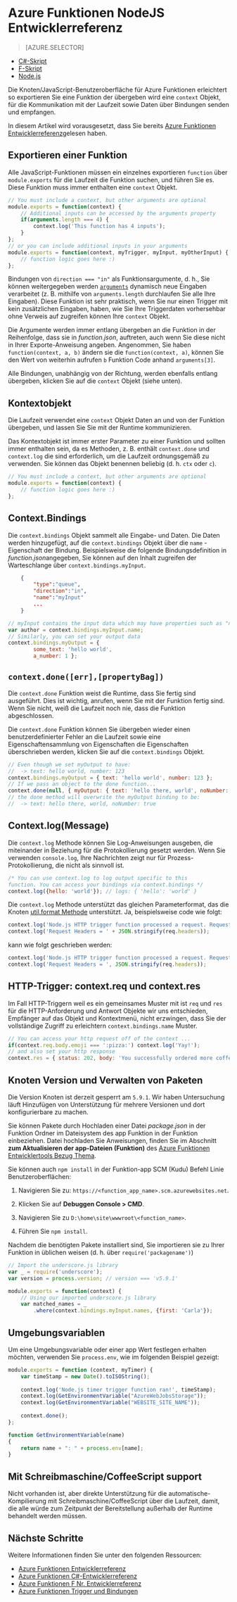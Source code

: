 <properties
    pageTitle="Azure Funktionen NodeJS Entwicklerreferenz | Microsoft Azure"
    description="Verstehen Sie, wie Azure-Funktionen, die mit NodeJS entwickeln."
    services="functions"
    documentationCenter="na"
    authors="christopheranderson"
    manager="erikre"
    editor=""
    tags=""
    keywords="Azure-Funktionen, Funktionen, Ereignisse zu verarbeiten, Webhooks, dynamische berechnen, ohne Server Architektur"/>

<tags
    ms.service="functions"
    ms.devlang="nodejs"
    ms.topic="reference"
    ms.tgt_pltfrm="multiple"
    ms.workload="na"
    ms.date="05/13/2016"
    ms.author="chrande"/>

# <a name="azure-functions-nodejs-developer-reference"></a>Azure Funktionen NodeJS Entwicklerreferenz

> [AZURE.SELECTOR]
- [C#-Skript](../articles/azure-functions/functions-reference-csharp.md)
- [F-Skript](../articles/azure-functions/functions-reference-fsharp.md)
- [Node.js](../articles/azure-functions/functions-reference-node.md)

Die Knoten/JavaScript-Benutzeroberfläche für Azure Funktionen erleichtert so exportieren Sie eine Funktion der übergeben wird eine `context` Objekt, für die Kommunikation mit der Laufzeit sowie Daten über Bindungen senden und empfangen.

In diesem Artikel wird vorausgesetzt, dass Sie bereits [Azure Funktionen Entwicklerreferenz](functions-reference.md)gelesen haben.

## <a name="exporting-a-function"></a>Exportieren einer Funktion

Alle JavaScript-Funktionen müssen ein einzelnes exportieren `function` über `module.exports` für die Laufzeit die Funktion suchen, und führen Sie es. Diese Funktion muss immer enthalten eine `context` Objekt.

```javascript
// You must include a context, but other arguments are optional
module.exports = function(context) {
    // Additional inputs can be accessed by the arguments property
    if(arguments.length === 4) {
        context.log('This function has 4 inputs');
    }
};
// or you can include additional inputs in your arguments
module.exports = function(context, myTrigger, myInput, myOtherInput) {
    // function logic goes here :)
};
```

Bindungen von `direction === "in"` als Funktionsargumente, d. h., Sie können weitergegeben werden [`arguments`](https://msdn.microsoft.com/library/87dw3w1k.aspx) dynamisch neue Eingaben verarbeitet (z. B. mithilfe von `arguments.length` durchlaufen Sie alle Ihre Eingaben). Diese Funktion ist sehr praktisch, wenn Sie nur einen Trigger mit kein zusätzlichen Eingaben, haben, wie Sie Ihre Triggerdaten vorhersehbar ohne Verweis auf zugreifen können Ihre `context` Objekt.

Die Argumente werden immer entlang übergeben an die Funktion in der Reihenfolge, dass sie in *function.json*, auftreten, auch wenn Sie diese nicht in Ihrer Exporte-Anweisung angeben. Angenommen, Sie haben `function(context, a, b)` ändern sie die `function(context, a)`, können Sie den Wert von weiterhin aufrufen `b` Funktion Code anhand `arguments[3]`.

Alle Bindungen, unabhängig von der Richtung, werden ebenfalls entlang übergeben, klicken Sie auf die `context` Objekt (siehe unten). 

## <a name="context-object"></a>Kontextobjekt

Die Laufzeit verwendet eine `context` Objekt Daten an und von der Funktion übergeben, und lassen Sie Sie mit der Runtime kommunizieren.

Das Kontextobjekt ist immer erster Parameter zu einer Funktion und sollten immer enthalten sein, da es Methoden, z. B. enthält `context.done` und `context.log` die sind erforderlich, um die Laufzeit ordnungsgemäß zu verwenden. Sie können das Objekt benennen beliebig (d. h. `ctx` oder `c`).

```javascript
// You must include a context, but other arguments are optional
module.exports = function(context) {
    // function logic goes here :)
};
```

## <a name="contextbindings"></a>Context.Bindings

Die `context.bindings` Objekt sammelt alle Eingabe- und Daten. Die Daten werden hinzugefügt, auf die `context.bindings` Objekt über die `name` -Eigenschaft der Bindung. Beispielsweise die folgende Bindungsdefinition in *function.json*angegeben, Sie können auf den Inhalt zugreifen der Warteschlange über `context.bindings.myInput`. 

```json
    {
        "type":"queue",
        "direction":"in",
        "name":"myInput"
        ...
    }
```

```javascript
// myInput contains the input data which may have properties such as "name"
var author = context.bindings.myInput.name;
// Similarly, you can set your output data
context.bindings.myOutput = { 
        some_text: 'hello world', 
        a_number: 1 };
```

## `context.done([err],[propertyBag])`

Die `context.done` Funktion weist die Runtime, dass Sie fertig sind ausgeführt. Dies ist wichtig, anrufen, wenn Sie mit der Funktion fertig sind. Wenn Sie nicht, weiß die Laufzeit noch nie, dass die Funktion abgeschlossen. 

Die `context.done` Funktion können Sie übergeben wieder einen benutzerdefinierter Fehler an die Laufzeit sowie eine Eigenschaftensammlung von Eigenschaften die Eigenschaften überschrieben werden, klicken Sie auf die `context.bindings` Objekt.

```javascript
// Even though we set myOutput to have:
//  -> text: hello world, number: 123
context.bindings.myOutput = { text: 'hello world', number: 123 };
// If we pass an object to the done function...
context.done(null, { myOutput: { text: 'hello there, world', noNumber: true }});
// the done method will overwrite the myOutput binding to be: 
//  -> text: hello there, world, noNumber: true
```

## <a name="contextlogmessage"></a>Context.log(Message)

Die `context.log` Methode können Sie Log-Anweisungen ausgeben, die miteinander in Beziehung für die Protokollierung gesetzt werden. Wenn Sie verwenden `console.log`, Ihre Nachrichten zeigt nur für Prozess-Protokollierung, die nicht als sinnvoll ist.

```javascript
/* You can use context.log to log output specific to this 
function. You can access your bindings via context.bindings */
context.log({hello: 'world'}); // logs: { 'hello': 'world' } 
```

Die `context.log` Methode unterstützt das gleichen Parameterformat, das die Knoten [util.format Methode](https://nodejs.org/api/util.html#util_util_format_format) unterstützt. Ja, beispielsweise code wie folgt:

```javascript
context.log('Node.js HTTP trigger function processed a request. RequestUri=' + req.originalUrl);
context.log('Request Headers = ' + JSON.stringify(req.headers));
```

kann wie folgt geschrieben werden:

```javascript
context.log('Node.js HTTP trigger function processed a request. RequestUri=%s', req.originalUrl);
context.log('Request Headers = ', JSON.stringify(req.headers));
```

## <a name="http-triggers-contextreq-and-contextres"></a>HTTP-Trigger: context.req und context.res

Im Fall HTTP-Triggern weil es ein gemeinsames Muster mit ist `req` und `res` für die HTTP-Anforderung und Antwort Objekte wir uns entschieden, Empfänger auf das Objekt und Kontextmenü, nicht erzwingen, dass Sie der vollständige Zugriff zu erleichtern `context.bindings.name` Muster.

```javascript
// You can access your http request off of the context ...
if(context.req.body.emoji === ':pizza:') context.log('Yay!');
// and also set your http response
context.res = { status: 202, body: 'You successfully ordered more coffee!' };   
```

## <a name="node-version--package-management"></a>Knoten Version und Verwalten von Paketen

Die Version Knoten ist derzeit gesperrt am `5.9.1`. Wir haben Untersuchung läuft Hinzufügen von Unterstützung für mehrere Versionen und dort konfigurierbare zu machen.

Sie können Pakete durch Hochladen einer Datei *package.json* in der Funktion Ordner im Dateisystem des app Funktion in der Funktion einbeziehen. Datei hochladen Sie Anweisungen, finden Sie im Abschnitt **zum Aktualisieren der app-Dateien (Funktion)** des [Azure Funktionen Entwicklertools Bezug Thema](functions-reference.md#fileupdate). 

Sie können auch `npm install` in der Funktion-app SCM (Kudu) Befehl Linie Benutzeroberflächen:

1. Navigieren Sie zu: `https://<function_app_name>.scm.azurewebsites.net`.

2. Klicken Sie auf **Debuggen Console > CMD**.

3. Navigieren Sie zu `D:\home\site\wwwroot\<function_name>`.

4. Führen Sie `npm install`.

Nachdem die benötigten Pakete installiert sind, Sie importieren sie zu Ihrer Funktion in üblichen weisen (d. h. über `require('packagename')`)

```javascript
// Import the underscore.js library
var _ = require('underscore');
var version = process.version; // version === 'v5.9.1'

module.exports = function(context) {
    // Using our imported underscore.js library
    var matched_names = _
        .where(context.bindings.myInput.names, {first: 'Carla'});
```

## <a name="environment-variables"></a>Umgebungsvariablen

Um eine Umgebungsvariable oder einer app Wert festlegen erhalten möchten, verwenden Sie `process.env`, wie im folgenden Beispiel gezeigt:

```javascript
module.exports = function (context, myTimer) {
    var timeStamp = new Date().toISOString();
    
    context.log('Node.js timer trigger function ran!', timeStamp);   
    context.log(GetEnvironmentVariable("AzureWebJobsStorage"));
    context.log(GetEnvironmentVariable("WEBSITE_SITE_NAME"));
    
    context.done();
};

function GetEnvironmentVariable(name)
{
    return name + ": " + process.env[name];
}
```

## <a name="typescriptcoffeescript-support"></a>Mit Schreibmaschine/CoffeeScript support

Nicht vorhanden ist, aber direkte Unterstützung für die automatische-Kompilierung mit Schreibmaschine/CoffeeScript über die Laufzeit, damit, die alle würde zum Zeitpunkt der Bereitstellung außerhalb der Runtime behandelt werden müssen. 

## <a name="next-steps"></a>Nächste Schritte

Weitere Informationen finden Sie unter den folgenden Ressourcen:

* [Azure Funktionen Entwicklerreferenz](functions-reference.md)
* [Azure Funktionen C#-Entwicklerreferenz](functions-reference-csharp.md)
* [Azure Funktionen F Nr. Entwicklerreferenz](functions-reference-fsharp.md)
* [Azure Funktionen Trigger und Bindungen](functions-triggers-bindings.md)
